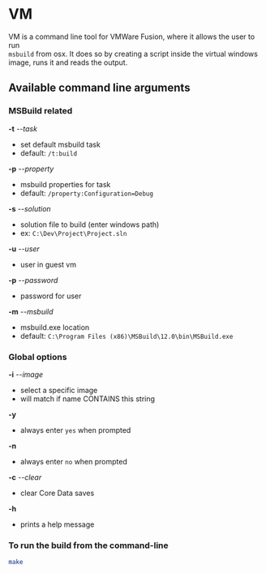 # VM
VM is a command line tool for VMWare Fusion, where it allows the user to run <br/>`msbuild` from osx. It does so by creating a script inside the virtual windows <br/>image, runs it and reads the output.

## Available command line arguments
### MSBuild related

**-t** *--task*
* set default msbuild task
* default: `/t:build`

**-p** *--property*
* msbuild properties for task
* default: `/property:Configuration=Debug`

**-s** *--solution*
* solution file to build (enter windows path)
* ex: `C:\Dev\Project\Project.sln`

**-u** *--user*
* user in guest vm

**-p** *--password*
* password for user

**-m** *--msbuild*
* msbuild.exe location
* default: `C:\Program Files (x86)\MSBuild\12.0\bin\MSBuild.exe`

### Global options

**-i** *--image*
* select a specific image
* will match if name CONTAINS this string

**-y**
* always enter `yes` when prompted

**-n**
* always enter `no` when prompted

**-c** *--clear*
* clear Core Data saves

**-h**
* prints a help message

### To run the build from the command-line
```bash
make
```
